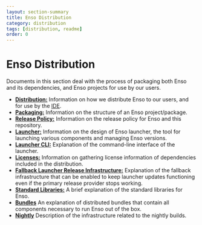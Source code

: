 ```yaml
---
layout: section-summary
title: Enso Distribution
category: distribution
tags: [distribution, readme]
order: 0
---
```


# Enso Distribution

Documents in this section deal with the process of packaging both Enso and its
dependencies, and Enso projects for use by our users.

- [**Distribution:**](./distribution.md) Information on how we distribute Enso
  to our users, and for use by the [IDE](https://github.com/enso-org/ide).
- [**Packaging:**](./packaging.md) Information on the structure of an Enso
  project/package.
- [**Release Policy:**](./release-policy.md) Information on the release policy
  for Enso and this repository.
- [**Launcher:**](./launcher.md) Information on the design of Enso launcher, the
  tool for launching various components and managing Enso versions.
- [**Launcher CLI:**](./launcher-cli.md) Explanation of the command-line
  interface of the launcher.
- [**Licenses:**](licenses.md) Information on gathering license information of
  dependencies included in the distribution.
- [**Fallback Launcher Release Infrastructure:**](fallback-launcher-release-infrastructure.md)
  Explanation of the fallback infrastructure that can be enabled to keep
  launcher updates functioning even if the primary release provider stops
  working.
- [**Standard Libraries:**](standard-libraries.md) A brief explanation of the
  standard libraries for Enso.
- [**Bundles**](bundles.md) An explanation of distributed bundles that contain
  all components necessary to run Enso out of the box.
- [**Nightly**](nightly.md) Description of the infrastructure related to the
  nightly builds.
